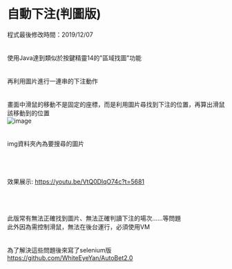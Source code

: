 # 自動下注(判圖版)  
程式最後修改時間：2019/12/07  
<br />  
使用Java達到類似於按鍵精靈14的"區域找圖"功能  
<br />  
再利用圖片進行一連串的下注動作  
<br />  
畫面中滑鼠的移動不是固定的座標，而是利用圖片尋找到下注的位置，再算出滑鼠該移動到的位置  
![image](https://github.com/WhiteEyeYan/-/blob/main/img/bet%E5%A4%A7.PNG)  
<br />  
img資料夾內為要搜尋的圖片  
<br />  
<br />   
效果展示:
https://youtu.be/VtQ0DlqO74c?t=5681  
<br />  
<br />  

此版常有無法正確找到圖片、無法正確判讀下注的場次......等問題  
此外因為需控制滑鼠，無法在後台運行，必須使用VM  
<br />  
為了解決這些問題後來寫了selenium版 https://github.com/WhiteEyeYan/AutoBet2.0
